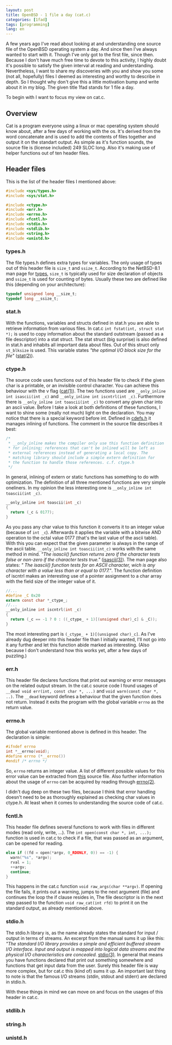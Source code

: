 ```yaml
---
layout: post
title: OpenBSD - 1 file a day (cat.c)
categories: [1fad]
tags: [programming]
lang: en
---
```


A few years ago I've read about looking at and understanding one source
file of the OpenBSD operating system a day. And since then I've always
wanted to start with it. Though I've only got to the first file, since
then. Because I don't have much free time to devote to this activity, I
highly doubt it's possible to satisfy the given interval at reading and
understanding. Nevertheless, I want to share my discoveries with you and
show you some (not all, hopefully) files I deemed as interesting and
worthy to describe in depth. So I thought why don't give this a little
motivation bump and write about it in my blog. The given title 1fad stands for
1 file a day.


To begin with I want to focus my view on cat.c.
## Overview
Cat is a program everyone using a linux or mac operating system should
know about, after a few days of working with the os. It's derived from
the word concatenate and is used to add the contents of files together
and output it on the standart output. As simple as it's function sounds,
the source file is (license included) 249 SLOC long. Also it's making
use of helper functions out of ten header files.
## Header files
This is the list of the header files I mentioned above:
```c
#include <sys/types.h>
#include <sys/stat.h>

#include <ctype.h>
#include <err.h>
#include <errno.h>
#include <fcntl.h>
#include <stdio.h>
#include <stdlib.h>
#include <string.h>
#include <unistd.h>
```
### types.h
The file types.h defines extra types for variables. The only usage of
types out of this header file is `size_t` and `ssize_t`. According to
the NetBSD-8.1 man page for
[types](https://man.openbsd.org/NetBSD-8.1/types), `size_t` is typically
used for size declaration of objects and `ssize_t` is used for counting
of bytes. Usually these two are defined like this (depending on your
architecture):
```c
typedef unsigned long __size_t;
typedef long __ssize_t;
```
### stat.h
With the functions, variables and structs defined in stat.h you are able
to retrieve information from various files. In cat.c `int fstat(int,
struct stat *);` is used to copy information about the standard
outstream (passed as a file descriptor) into a stat struct. The stat
struct (big surprise) is also defined in stat.h and inhabits all
important data about files. Out of this struct only `st_blksize` is
used. This variable states _"the optimal I/O block size for the file"_
([stat(2)](https://man.openbsd.org/fstat.2)).
### ctype.h
The source code uses functions out of this header file to check if the given
char is a printable, or an invisible control character. You can achieve this
behaviour with the v flag ([cat(1)](https://man.openbsd.org/cat)).
The two functions used are `__only_inline int isascii(int _c)` and 
`__only_inline int iscntrl(int _c)`. Furthermore there is
`__only_inline int toascii(int _c)` to convert any given char into an ascii 
value. Before I take a look at both definitions of these functions, I want to
shine some (really not much) light on the declaration. You may notice that 
there is a special keyword before int. Defined in 
[cdefs.h](https://github.com/openbsd/src/blob/master/sys/sys/cdefs.h) it
manages inlining of functions. The comment in the source file describes it
best:
```c
/*
 * __only_inline makes the compiler only use this function definition
 * for inlining; references that can't be inlined will be left as
 * external references instead of generating a local copy. The
 * matching library should include a simple extern definition for
 * the function to handle those references. c.f. ctype.h
 */
```
In general, inlining of extern or static functions has something to do with
optimization. The definition of all three mentioned functions are very simple
oneliners. In my opinion the less interesting one is
`__only_inline int toascii(int _c)`.
```c
__only_inline int toascii(int _c)
{
  return (_c & 0177);
}
```
As you pass any char value to this function it converts it to an integer value
(because of `int _c`). Afterwards it applies the variable with a bitwise AND
operation to the octal value 0177 (that's the last value of the ascii table).
With this you can expect that the given parameter is always in the range of the
ascii table. `__only_inline int toascii(int_c)` works with the same method in
mind. _"The isascii() function returns zero if the character tests false or 
non-zero if the character tests true."_
([isascii(3)](https://man.openbsd.org/isascii.3)). The man page also states: _"
The isascii() function tests for an ASCII character, wich is any character with
a value less than or equal to 0177."_.
The function definition of iscntrl makes an interesting use of a pointer
assignment to a char array with the field size of the integer value of it.
```c
//...
#define _C 0x20
extern const char *_ctype_;
//...
__only_inline int iscntrl(int _c)
{
  return (_c == -1 ? 0 : ((_ctype_ + 1)[(unsigned char)_c] & _C));
}
```
The most interesting part is `(_ctype_ + 1)[(unsigned char)_c]`. As I've
already dug deeper into this header file than I initially wanted, I'll not go
into it any further and let this function abide marked as interesting. (Also
because I don't understand how this works yet, after a few days of puzzling.)
### err.h
This header file declares functions that print out warning or error messages on
the related output stream. In the cat.c source code I found usages of
`__dead void err(int, const char *, ...)` and `void warn(const char *, ..)`.
The `__dead` keyword defines a behaviour that the given function does not
return. Instead it exits the program with the global variable `errno` as the 
return value.
### errno.h
The global variable mentioned above is defined in this header. The declaration
is simple:
```c
#ifndef errno
int *__errno(void);
#define errno (*__errno())
#endif /* errno */
```
So, `errno` returns an integer value. A list of different possible values for
this error value can be extracted from
[this](https://github.com/openbsd/src/blob/master/sys/sys/errno.h) source file.
Also further information about the usage of `errno` can be acquired by reading
through [errno(2)](https://man.openbsd.org/errno.2).

I didn't dug deep on these
two files, because I think that error handling doesn't need to be as thoroughly
explained as checking char values in ctype.h. At least when it comes to
understanding the source code of cat.c.
### fcntl.h
This header file defines several functions to work with files in different
modes (read only, write, ...). The `int open(const char *, int, ...);` function
is used in cat.c to check if a file, that was passed as an argument, can be
opened for reading.
```c
else if ((fd = open(*argv, 0_RDONLY, 0)) == -1) {
  warn("%s", *argv);
  rval = 1;
  ++argv;
  continue;
}
```
This happens in the cat.c function `void raw_args(char **argv)`. If opening the
file fails, it prints out a warning, jumps to the next argument (file) and
continues the loop the if clause resides in, The file descriptor is in the next
step passed to the function `void raw_cat(int rfd)` to print it on the standard
output, as already mentioned above.
### stdio.h
The stdio.h library is, as the name already states the standard for input / 
output in terms of streams. An excerpt from the manual sums it up like this:
_"The standard I/O library provides a simple and efficient buffered stream I/O
interface. Input and output is mapped into logical data streams and the
physical I/O characteristics are concealed._
[stdio(3)](https://man.openbsd.org/stdio.3).
In general that means you have functions declared that print out something
somewhere and functions that get input data from the user. Surely this header
file is way more complex, but for cat.c this (kind of) sums it up. An important
last thing to note is that the famous I/O streams (stdin, stdout and stderr)
are declared in stdio.h.

With these things in mind we can move on and focus on the usages of this header
in cat.c.
### stdlib.h
### string.h
### unistd.h
